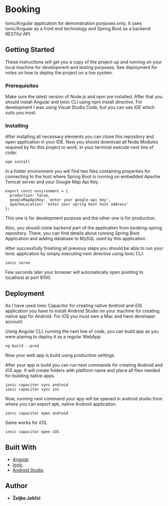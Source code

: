 # Booking

Ionic/Angular application for demonstration purposes only. It uses Ionic/Angular as a front end technology and Spring Boot as a backend RESTful API.

## Getting Started

These instructions will get you a copy of the project up and running on your local machine for development and testing purposes. See deployment for notes on how to deploy the project on a live system.

### Prerequisites

Make sure the latest version of Node.js and npm are installed. After that you should install Angular and Ionic CLI using npm install directive.
For development I was using Visual Studio Code, but you can use IDE which suits you most. 

### Installing

After installing all necessary elements you can clone this repository and open application in your IDE. Now you should download all Node Modules required by for this project to work. In your terminal execute next line of code: 


```
npm install
```

In a folder environment you will find two files containing properties for connecting to the host where Spring Boot is running on embedded Apache Tomcat server and your Google Map Api Key. 

```
export const environment = {
  production: false,
  googleMapApiKey: 'enter your google-api key',
  apacheLocation: 'enter your spring boot host address'
};
```

This one is for development purpose and the other one is for production.

Also, you should clone backend part of the application from booking-spring repository. 
There, you can find details about running Spring Boot Application and adding database to MySQL used by this application.

After successfully finishing all previous steps you should be able to run your Ionic application by simply executing next directive using Ionic CLI:

```
ionic serve
```

Few seconds later your browser will automatically open pointing to localhost at port 8100.

## Deployment

As I have used Ionic Capacitor for creating native Android and iOS application you have to install Android Studio on your machine for creating native app for Android. For iOS you must own a Mac and have developer account. 

Using Angular CLI, running the next line of code, you can build app as you were planing to deploy it as a regular WebApp. 

```
ng build --prod
```

Now your web app is build using production settings.

After your app is build you can run next commands for creating Android and iOS app. 
It will create folders with platform name and place all files needed for building native apps.

```
ionic capacitor sync android
ionic capacitor sync ios
```

Now, running next command your app will be opened in android studio from where you can export apk, native Android application.

```
ionic capacitor open android
```

Same works for iOS.

```
ionic capacitor open iOS
```


## Built With

* [Angular](https://angular.io/docs)
* [Ionic](https://ionicframework.com/docs)
* [Android Studio](https://developer.android.com/studio)


## Author

* **Željko Jeličić** 
